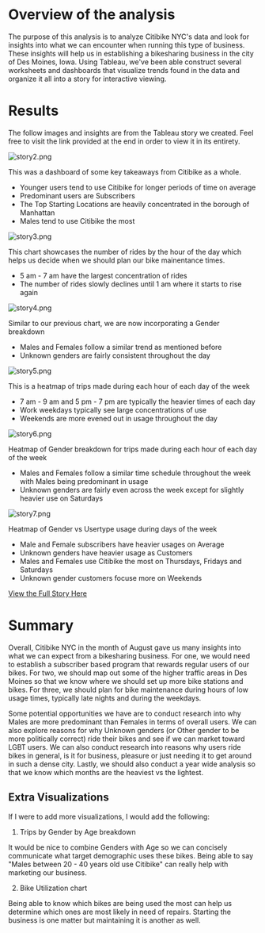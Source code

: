 # Overview of the analysis 

The purpose of this analysis is to analyze Citibike NYC's data and look for insights into what we can encounter when running this type of business. These insights will help us in establishing a bikesharing business in the city of Des Moines, Iowa. Using Tableau, we've been able construct several worksheets and dashboards that visualize trends found in the data and organize it all into a story for interactive viewing.

# Results

The follow images and insights are from the Tableau story we created. Feel free to visit the link provided at the end in order to view it in its entirety.

![story2.png](Resources/story2.PNG)

This was a dashboard of some key takeaways from Citibike as a whole. 
- Younger users tend to use Citibike for longer periods of time on average 
- Predominant users are Subscribers
- The Top Starting Locations are heavily concentrated in the borough of Manhattan
- Males tend to use Citibike the most

![story3.png](Resources/story3.PNG)

This chart showcases the number of rides by the hour of the day which helps us decide when we should plan our bike mainentance times.
- 5 am - 7 am have the largest concentration of rides
- The number of rides slowly declines until 1 am where it starts to rise again

![story4.png](Resources/story4.PNG)

Similar to our previous chart, we are now incorporating a Gender breakdown
- Males and Females follow a similar trend as mentioned before
- Unknown genders are fairly consistent throughout the day


![story5.png](Resources/story5.PNG)

This is a heatmap of trips made during each hour of each day of the week
- 7 am - 9 am and 5 pm - 7 pm are typically the heavier times of each day
- Work weekdays typically see large concentrations of use
- Weekends are more evened out in usage throughout the day

![story6.png](Resources/story6.PNG)

Heatmap of Gender breakdown for trips made during each hour of each day of the week
- Males and Females follow a similar time schedule throughout the week with Males being predominant in usage
- Unknown genders are fairly even across the week except for slightly heavier use on Saturdays

![story7.png](Resources/story7.PNG)

Heatmap of Gender vs Usertype usage during days of the week
- Male and Female subscribers have heavier usages on Average 
- Unknown genders have heavier usage as Customers
- Males and Females use Citibike the most on Thursdays, Fridays and Saturdays
- Unknown gender customers focuse more on Weekends


[View the Full Story Here](https://public.tableau.com/profile/frank2753#!/vizhome/bikesharing_NYC_Citibike/NYCStory?publish=yes)

# Summary 

Overall, Citibike NYC in the month of August gave us many insights into what we can expect from a bikesharing business. For one, we would need to establish a subscriber based program that rewards regular users of our bikes. For two, we should map out some of the higher traffic areas in Des Moines so that we know where we should set up more bike stations and bikes. For three, we should plan for bike maintenance during hours of low usage times, typically late nights and during the weekdays.

Some potential opportunities we have are to conduct research into why Males are more predominant than Females in terms of overall users. We can also explore reasons for why Unknown genders (or Other gender to be more politically correct) ride their bikes and see if we can market toward LGBT users. We can also conduct research into reasons why users ride bikes in general, is it for business, pleasure or just needing it to get around in such a dense city. Lastly, we should also conduct a year wide analysis so that we know which months are the heaviest vs the lightest.  

## Extra Visualizations 

If I were to add more visualizations, I would add the following:

1. Trips by Gender by Age breakdown

It would be nice to combine Genders with Age so we can concisely communicate what target demographic uses these bikes. Being able to say "Males between 20 - 40 years old use Citibike" can really help with marketing our business.

2. Bike Utilization chart

Being able to know which bikes are being used the most can help us determine which ones are most likely in need of repairs. Starting the business is one matter but maintaining it is another as well.

